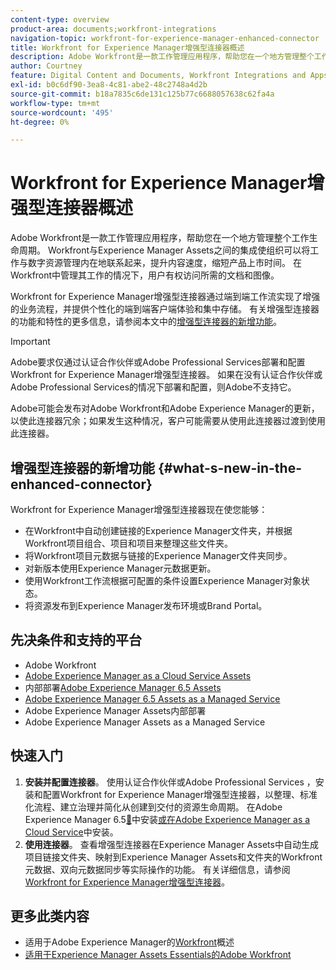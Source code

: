 ```yaml
---
content-type: overview
product-area: documents;workfront-integrations
navigation-topic: workfront-for-experience-manager-enhanced-connector
title: Workfront for Experience Manager增强型连接器概述
description: Adobe Workfront是一款工作管理应用程序，帮助您在一个地方管理整个工作生命周期。 Workfront与Experience Manager Assets之间的集成使组织可以将工作与数字资源管理内在地联系起来，提升内容速度，缩短产品上市时间。 在Workfront中管理其工作的情况下，用户有权访问所需的文档和图像。
author: Courtney
feature: Digital Content and Documents, Workfront Integrations and Apps
exl-id: b0c6df90-3ea8-4c81-abe2-48c2748a4d2b
source-git-commit: b18a7835c6de131c125b77c6688057638c62fa4a
workflow-type: tm+mt
source-wordcount: '495'
ht-degree: 0%

---
```


# Workfront for Experience Manager增强型连接器概述

<!-- Audited: 01/2024 -->

Adobe Workfront是一款工作管理应用程序，帮助您在一个地方管理整个工作生命周期。 Workfront与Experience Manager Assets之间的集成使组织可以将工作与数字资源管理内在地联系起来，提升内容速度，缩短产品上市时间。 在Workfront中管理其工作的情况下，用户有权访问所需的文档和图像。

Workfront for Experience Manager增强型连接器通过端到端工作流实现了增强的业务流程，并提供个性化的端到端客户端体验和集中存储。 有关增强型连接器的功能和特性的更多信息，请参阅本文中的[增强型连接器的新增功能](#what-s-new-in-the-enhanced-connector)。

>[!IMPORTANT]
>
>Adobe要求仅通过认证合作伙伴或Adobe Professional Services部署和配置Workfront for Experience Manager增强型连接器。 如果在没有认证合作伙伴或Adobe Professional Services的情况下部署和配置，则Adobe不支持它。
>
>Adobe可能会发布对Adobe Workfront和Adobe Experience Manager的更新，以使此连接器冗余；如果发生这种情况，客户可能需要从使用此连接器过渡到使用此连接器。

## 增强型连接器的新增功能 {#what-s-new-in-the-enhanced-connector}

Workfront for Experience Manager增强型连接器现在使您能够：

* 在Workfront中自动创建链接的Experience Manager文件夹，并根据Workfront项目组合、项目和项目来整理这些文件夹。
* 将Workfront项目元数据与链接的Experience Manager文件夹同步。
* 对新版本使用Experience Manager元数据更新。
* 使用Workfront工作流根据可配置的条件设置Experience Manager对象状态。
* 将资源发布到Experience Manager发布环境或Brand Portal。

## 先决条件和支持的平台

* Adobe Workfront
* [Adobe Experience Manager as a Cloud Service Assets](https://helpx.adobe.com/cn/legal/product-descriptions/adobe-experience-manager-cloud-service.html)
* 内部部署[Adobe Experience Manager 6.5 Assets](https://helpx.adobe.com/cn/legal/product-descriptions/adobe-experience-manager-on-premise.html)
* [Adobe Experience Manager 6.5 Assets as a Managed Service](https://helpx.adobe.com/cn/legal/product-descriptions/adobe-experience-manager-managed-services.html)
* Adobe Experience Manager Assets内部部署
* Adobe Experience Manager Assets as a Managed Service

## 快速入门

1. **安装并配置连接器**。 使用认证合作伙伴或Adobe Professional Services ，安装和配置Workfront for Experience Manager增强型连接器，以整理、标准化流程、建立治理并简化从创建到交付的资源生命周期。 在Adobe Experience Manager 6.5[&#128279;](https://experienceleague.adobe.com/zh-hans/docs/experience-manager-65/content/assets/integrations/workfront-integrations)中安装[或在Adobe Experience Manager as a Cloud Service](https://experienceleague.adobe.com/zh-hans/docs/experience-manager-cloud-service/content/assets/integrations/workfront-connector-install)中安装。
1. **使用连接器**。 查看增强型连接器在Experience Manager Assets中自动生成项目链接文件夹、映射到Experience Manager Assets和文件夹的Workfront元数据、双向元数据同步等实际操作的功能。 有关详细信息，请参阅[Workfront for Experience Manager增强型连接器](../../../documents/workfront-and-experience-manager-integrations/workfront-for-experience-manager-enhanced-connector/workfront-for-aem-enhanced-connector.md)。

## 更多此类内容

* 适用于Adobe Experience Manager的[Workfront](https://business.adobe.com/products/workfront/aem-integration.html)概述
* [适用于Experience Manager Assets Essentials的Adobe Workfront](../../../documents/adobe-workfront-for-experience-manager-assets-essentials/workfront-for-aem-asset-essentials.md)
